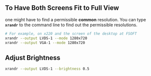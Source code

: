 ## To Have Both Screens Fit to Full View
one might have to find a permissible **common** resolution. You can type <code><b>xrandr</b></code> to the command line to find out the permissible resolutions.
```bash
# For example, on x220 and the screen of the desktop at FSOFT
xrandr --output LVDS-1 --mode 1280x720
xrandr --output VGA-1 --mode 1280x720
```


## Adjust Brightness
```bash
xrandr --output LVDS-1 --brightness 0.5
```
